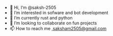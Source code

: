 - 👋 Hi, I’m @saksh-2505
- 👀 I’m interested in sofware and bot development
- 🌱 I’m currently rust and python
- 💞️ I’m looking to collaborate on fun projects
- 📫 How to reach me ,saksham2505@gmail.com

<!---
saksh-2505/saksh-2505 is a ✨ special ✨ repository because its `README.md` (this file) appears on your GitHub profile.
You can click the Preview link to take a look at your changes.
--->
